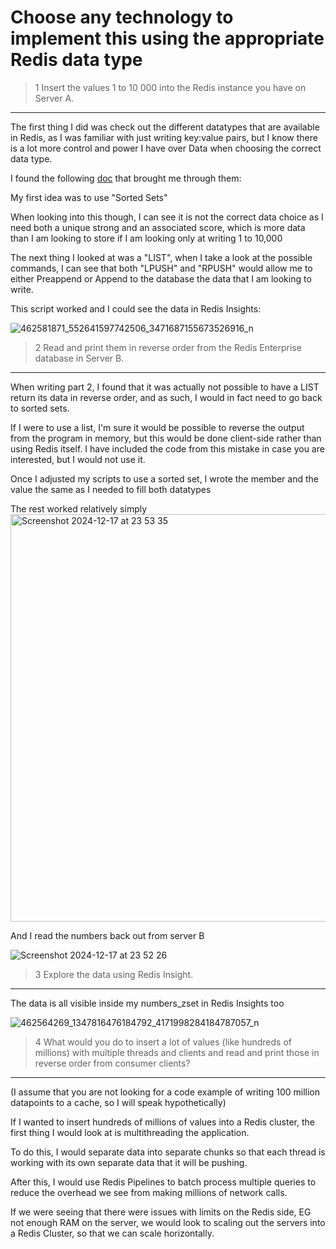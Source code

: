 # Choose any technology to implement this using the appropriate Redis data type


> 1 Insert the values 1 to 10 000 into the Redis instance you have on Server A.
---


The first thing I did was check out the different datatypes that are available in Redis, as I was familiar with just writing key:value pairs, but I know there is a lot more control and power I have over Data when choosing the correct data type.

I found the following [doc](https://redis.io/docs/latest/develop/data-types/) that brought me through them:

My first idea was to use "Sorted Sets"

When looking into this though, I can see it is not the correct data choice as I need both a unique strong and an associated score, which is more data than I am looking to store if I am looking only at writing 1 to 10,000

The next thing I looked at was a "LIST", when I take a look at the possible commands, I can see that both "LPUSH" and "RPUSH" would allow me to either Preappend or Append to the database the data that I am looking to write.

This script worked and I could see the data in Redis Insights:

![462581871_552641597742506_3471687155673526916_n](https://github.com/user-attachments/assets/c288c395-92a6-4a5f-9255-952b10aa237c)


>2 Read and print them in reverse order from the Redis Enterprise database in Server B.
---

When writing part 2, I found that it was actually not possible to have a LIST return its data in reverse order, and as such, I would in fact need to go back to sorted sets.

If I were to use a list, I'm sure it would be possible to reverse the output from the program in memory, but this would be done client-side rather than using Redis itself. I have included the code from this mistake in case you are interested, but I would not use it.

Once I adjusted my scripts to use a sorted set, I wrote the member and the value the same as I needed to fill both datatypes

The rest worked relatively simply 
<img width="652" alt="Screenshot 2024-12-17 at 23 53 35" src="https://github.com/user-attachments/assets/681c8de6-bb60-44d8-b5b5-9c7c43475f04" />

And I read the numbers back out from server B

![Screenshot 2024-12-17 at 23 52 26](https://github.com/user-attachments/assets/db3ff7ef-6188-4c5e-9b7e-0fa0d53eeff5)

>3 Explore the data using Redis Insight.
---
The data is all visible inside my numbers_zset in Redis Insights too

![462564269_1347816476184792_4171998284184787057_n](https://github.com/user-attachments/assets/a0cd9cca-db40-46b7-a9ce-066ac1c8be4f)

>4 What would you do to insert a lot of values (like hundreds of millions) with multiple threads and clients
and read and print those in reverse order from consumer clients?
---
(I assume that you are not looking for a code example of writing 100 million datapoints to a cache, so I will speak hypothetically)

If I wanted to insert hundreds of millions of values into a Redis cluster, the first thing I would look at is multithreading the application.

To do this, I would separate data into separate chunks so that each thread is working with its own separate data that it will be pushing.

After this, I would use Redis Pipelines to batch process multiple queries to reduce the overhead we see from making millions of network calls.


If we were seeing that there were issues with limits on the Redis side, EG not enough RAM on the server, we would look to scaling out the servers into a Redis Cluster, so that we can scale horizontally.
